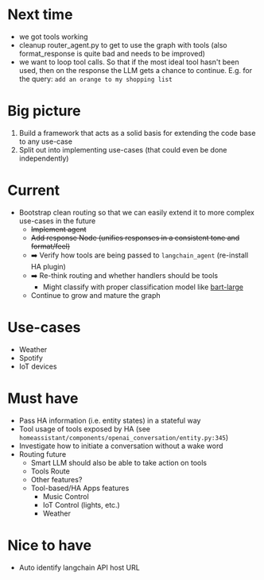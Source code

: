 # Next time
- we got tools working
- cleanup router_agent.py to get to use the graph with tools (also format_response is quite bad and needs to be improved)
- we want to loop tool calls. So that if the most ideal tool hasn't been used, then on the response the LLM gets a chance to continue. E.g. for the query: `add an orange to my shopping list`

# Big picture
1. Build a framework that acts as a solid basis for extending the code base to any use-case
2. Split out into implementing use-cases (that could even be done independently)

# Current
- Bootstrap clean routing so that we can easily extend it to more complex use-cases in the future
  - ~~Implement agent~~
  - ~~Add response Node (unifies responses in a consistent tone and format/feel)~~
  - ➡️ Verify how tools are being passed to `langchain_agent` (re-install HA plugin)
  - ➡️ Re-think routing and whether handlers should be tools
    - Might classify with proper classification model like [bart-large](https://huggingface.co/facebook/bart-large-mnli)
  - Continue to grow and mature the graph

# Use-cases
- Weather
- Spotify
- IoT devices

# Must have
- Pass HA information (i.e. entity states) in a stateful way
- Tool usage of tools exposed by HA (see `homeassistant/components/openai_conversation/entity.py:345`)
- Investigate how to initiate a conversation without a wake word
- Routing future
  - Smart LLM should also be able to take action on tools
  - Tools Route
  - Other features?
  - Tool-based/HA Apps features
    - Music Control
    - IoT Control (lights, etc.)
    - Weather

# Nice to have
- Auto identify langchain API host URL
